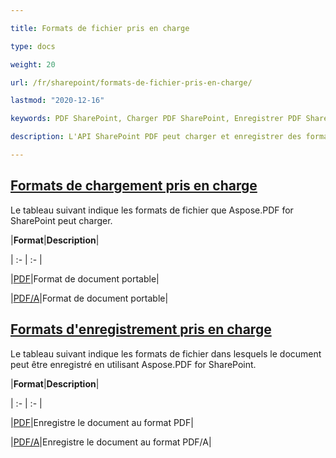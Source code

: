 ```yaml
---

title: Formats de fichier pris en charge

type: docs

weight: 20

url: /fr/sharepoint/formats-de-fichier-pris-en-charge/

lastmod: "2020-12-16"

keywords: PDF SharePoint, Charger PDF SharePoint, Enregistrer PDF SharePoint

description: L'API SharePoint PDF peut charger et enregistrer des formats de fichier qui incluent PDF et PDF/A.

---
```




## <ins>**Formats de chargement pris en charge**

Le tableau suivant indique les formats de fichier que Aspose.PDF for SharePoint peut charger.



|**Format**|**Description**|

| :- | :- |

|[PDF](https://docs.fileformat.com/pdf/)|Format de document portable|

|[PDF/A](https://docs.fileformat.com/pdf/a/)|Format de document portable|

## <ins>**Formats d'enregistrement pris en charge**

Le tableau suivant indique les formats de fichier dans lesquels le document peut être enregistré en utilisant Aspose.PDF for SharePoint. 



|**Format**|**Description**|

| :- | :- |

|[PDF](https://docs.fileformat.com/pdf/)|Enregistre le document au format PDF|

|[PDF/A](https://docs.fileformat.com/pdf/a/)|Enregistre le document au format PDF/A|